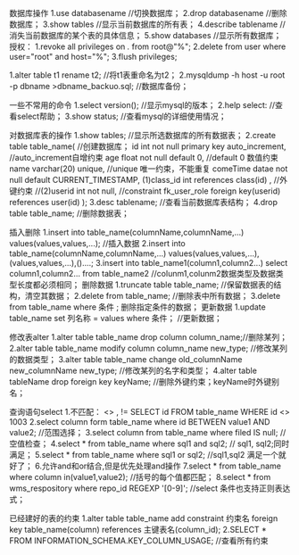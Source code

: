 数据库操作
1.use databasename     //切换数据库；
2.drop databasename    //删除数据库；
3.show tables          //显示当前数据库的所有表；
4.describe tablename   // 消失当前数据库的某个表的具体信息；
5.show databases       //显示所有数据库；
授权：
1.revoke all privileges on *.* from root@"%"; 
2.delete from user where user="root" and host="%";
3.flush privileges;

1.alter table t1 rename t2;   //将t1表重命名为t2；
2.mysqldump -h host -u root -p dbname >dbname_backuo.sql;   //数据库备份；

一些不常用的命令
1.select version();     //显示mysql的版本；
2.help select:          //查看select帮助；
3.show status;          //查看mysql的详细使用情况；

对数据库表的操作
1.show tables;  //显示所选数据库的所有数据表；
2.create table table_name(     //创建数据库；
id  int not null primary key auto_increment,    //auto_increment自增约束
age float not null default 0,                   //default 0   数值约束
name  varchar(20)  unique,                      //unique  唯一约束，不能重复
comeTime datae  not null default CURRENT_TIMESTAMP,
(1)class_id int references  class(id)    ,          //外键约束
//(2)userid  int not null,
//constraint fk_user_role foreign key(userid) references user(id)
);
3.desc tablename;      //查看当前数据库表结构；
4.drop table table_name;  //删除数据表；

插入删除
1.insert into table_name(columnName,columnName,...)  values(values,values,...);   //插入数据
2.insert into table_name(columnName,columnName,...) values(values,values,...),(values,values,...),()....;
3.insert into table_name1(column1,column2...) select column1,column2... from table_name2
//colunm1,colunm2数据类型及数据类型长度都必须相同；
删除数据
1.truncate table table_name;     //保留数据表的结构，清空其数据；
2.delete from table_name;     //删除表中所有数据；
3.delete from table_name where  条件  ;    删除指定条件的数据；
更新数据
1.update table_name  set 列名称 = values where 条件；   //更新数据；

修改表alter
1.alter table table_name drop column column_name;//删除某列；
2.alter table table_name modify column column_name new_type;    //修改某列的数据类型；
3.alter table table_name change  old_columnName   new_columnName  new_type;    //修改某列的名字和类型；
4.alter table tableName drop foreign key keyName;      //删除外键约束；keyName时外键别名；

查询语句select
1.不匹配：  <>  ,  !=
SELECT id FROM table_name WHERE id <> 1003
2.select column form table_name where id BETWEEN value1  AND value2;  //范围选择；
3.select column from table_name  where filed IS null;  //空值检查；
4.select * from table_name where  sql1  and sql2;    // sql1, sql2;同时满足；
5.select * from table_name where  sql1  or sql2;     //sql1,sql2 满足一个就好了；
6.允许and和or结合,但是优先处理and操作
7.select * from table_name where column in(value1,value2);   //括号的每个值都匹配；
8.select * from wms_respository where repo_id  REGEXP '[0-9]';   //select 条件也支持正则表达式；


已经建好的表的约束
1.alter table table_name add constraint 约束名  foreign key table_name(column)  references  主键表名(column_id);
2.SELECT * FROM INFORMATION_SCHEMA.KEY_COLUMN_USAGE;  //查看所有约束
